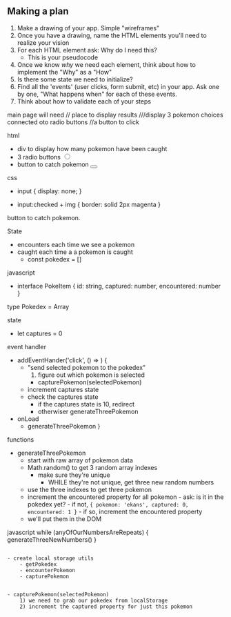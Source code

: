 ## Making a plan
1) Make a drawing of your app. Simple "wireframes"
2) Once you have a drawing, name the HTML elements you'll need to realize your vision
3) For each HTML element ask: Why do I need this?
    - This is your pseudocode
4) Once we know _why_ we need each element, think about how to implement the "Why" as a "How"
5) Is there some state we need to initialize?
6) Find all the 'events' (user clicks, form submit, etc) in your app. Ask one by one, "What happens when" for each of these events.
7) Think about how to validate each of your steps



main page will need
    // place to display results 
    ///display 3 pokemon choices connected oto radio buttons
    //a button to click

html
- div to display how many pokemon have been caught 
- 3 radio buttons <label>
                        <input type='radio' name='pokemon'>
                        <img />
                    </label>
- button to catch pokemon <button></button>



css 
- input {
    display: none;
}

- input:checked + img {
    border: solid 2px magenta
}


button to catch pokemon.

State
- encounters each time we see a pokemon 
- caught each time a a pokemon is caught 
    - const pokedex = []

javascript 
- interface PokeItem {
    id: string,
    captured: number,
    encountered: number
}

type Pokedex = Array<PokeItem>


state
- let captures = 0 

event handler 
- addEventHander('click', () => ) {
    - "send selected pokemon to the pokedex"
        1) figure out which pokemon is selected
        - capturePokemon(selectedPokemon)
    - increment captures state
    - check the captures state
        - if the captures state is 10, redirect
        - otherwiser generateThreePokemon
- onLoad
    - generateThreePokemon
}

functions 
- generateThreePokemon
    - start with raw array of pokemon data
    - Math.random() to get 3 random array indexes
        - make sure they're unique
            - WHILE they're not unique, get three new random numbers
    - use the three indexes to get three pokemon
    - increment the encountered property for all pokemon
            - ask: is it in the pokedex yet?
            - if not, `{ pokemon: 'ekans', captured: 0, encountered: 1 }`
            - if so, increment the encountered property
    - we'll put them in the DOM

javascript 
while (anyOfOurNumbersAreRepeats) {
    generateThreeNewNumbers()
}
```

- create local storage utils
    - getPokedex
    - encounterPokemon
    - capturePokemon


- capturePokemon(selectedPokemon)
    1) we need to grab our pokedex from localStorage
    2) increment the captured property for just this pokemon
